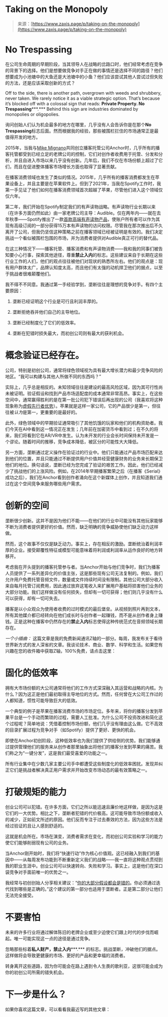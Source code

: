 <!--yml

category: 未分类

date: 2024-05-27 14:34:45

-->

# Taking on the Monopoly

> 来源：[https://www.zaxis.page/p/taking-on-the-monopoly](https://www.zaxis.page/p/taking-on-the-monopoly)

# No Trespassing

在公司生命周期的早期阶段，当其领导人在战略的岔路口时，他们经常考虑在竞争的背景下的选择。他们是想要做竞争对手正在做的事情还是选择不同的路径？他们想要成为小池塘中的大鱼还是大池塘中的小鱼？他们应该尝试其他人尝试过但失败的方法，还是应该采取创新的方式？

Off to the side, there is another path, overgrown with weeds and shrubbery, never taken. We rarely notice it as a viable strategic option. That’s because it’s blocked off with a colossal sign that reads: **Private Property. No Trespassing*****.*** Behind this sign are industries dominated by monopolies or oligopolies.

询问创始人们认为机会最多的地方在哪里，几乎没有人会告诉你是在那个**No Trespassing**标志后面。然而根据我的经验，那些被围栏拦住的市场通常正是最值得开发的地方。

2015年，当我与[Mike Mignano](https://www.linkedin.com/in/mignano?utm_source=www.zaxis.page&utm_medium=referral&utm_campaign=taking-on-the-monopoly)共同创立播客托管公司Anchor时，几乎所有的播客托管都受到已经立足的老牌公司的控制，它们对创作者收费用于托管、分发和分析，并且自进入市场以来几乎没有创新。几年后，我们不仅在市场份额上超过了它们，而且在促进整体播客市场增长方面也取得了显著贡献。

在播客消费领域也发生了类似的情况。2015年，几乎所有的播客消费都发生在苹果设备上，并且主要是在苹果软件上。但到了2021年，当我在Spotify工作时，我第一手见证了他们如何在播客消费领域首次超越了苹果，尽管他们进入这个领域仅仅六年。

第二年，我们开始在Spotify制定我们的有声读物战略。有声读物行业长期以来（在许多方面仍然如此）由一家老牌公司主导：Audible。仅在两年内——就在去年秋季——Spotify推出了一款[首款高端有声读物产品](https://www.zaxis.page/p/audiobooks)，使账户所有者可以作为其现有高级订阅的一部分获得15万本有声读物的访问权限。尽管我在那次推出后不久离开了公司，但我仍坚信这种策略之前在播客领域已经被证明是有效的。我们决定挑战一个看似被围栏包围的市场，并为消费者提供对Audible真正可行的替代品。

在这三种情况下——播客托管、播客消费和有声读物消费——我和我的同事们被告知要小心行事，探索其他途径，尊重**禁止入内**的标志。这些建议来自于长期在这些行业工作的人们，他们的观点往往被他们对现状的熟悉所左右。他们的观点是：现有用户群体太广，品牌认知度太高，而且他们有太强的动机捍卫他们的据点，以至于挑战者很难颠覆他们。

我不得不不同意。我通过第一手经验学到，垄断往往是理想的竞争对手。有四个主要原因：

1.  垄断已经证明这个行业是可行且利润丰厚的。

1.  垄断拒绝吞并他们自己的主导地位。

1.  垄断已经制度化了它们的低效率。

1.  垄断在犯错时损失最大，而初创公司则有最大的获利机会。

# 概念验证已经存在。

公司，特别是初创公司，通常将绿色领域视为具有最大增长潜力和最少竞争风险的地区。“我可以构建与其他人所做不同的东西吗？”

实际上，几乎总是相反的。未知领域往往是建设的最高风险区域，因为其可行性尚未被证明。验证假设和找到产品市场适配度的成本通常非常高昂。事实上，在这些空间中，通常赢得胜利的是在第一批公司犯下错误后再出现的公司（我喜欢将这种现象称为[虚假先行者优势](https://www.zaxis.page/p/faux-first-mover-advantage)）。苹果就是这样一家公司，它的产品很少是第一，但往往被*认为*是第一，更重要的是最好的。

此外，绿色领域中的早期验证通常吸引了其他饥饿的玩家和他们的机构资助者。我们今天在AI中看到这一情况正在发生；几年前在加密货币中看到过；在不久的将来，我们将看到它在AR/VR中发生。认为未开发的行业会长时间保持未开发是一个谬论。随着时间的推移，竞争成本降低，被区分的可能性大大降低。

另一方面，垄断通过定义操作在验证过的行业中。他们只能通过产品市场匹配来达到他们的位置，并且只能通过不断提供用户价值并经营健康财务的业务来长期保卫他们的地位。换句话说，垄断已经为您完成了验证的艰苦工作。因此，他们已经减少了挑战他们的上涨风险。例如，在2014年早期播客繁荣之后（在播客《Serial》成功之后），我们在Anchor看到创作者涌向在这个新媒体上创作，并且知道我们通过在这个空间竞争来服务哪些用户需求。

# 创新的空间

垄断很少创新。这并不是因为他们不能——在他们的行业中可能没有其他玩家能够不断为消费者提供更好的价值。然而，缺乏明确的竞争威胁使他们缺乏动力这样做。

然而，这个故事不仅仅是缺乏动力。事实上，存在相反的激励。垄断统治着利润丰厚的企业。接受颠覆性特征或模型可能意味着将利润或利润率从运作良好的地方转移开。

考虑我在开头提到的播客托管参与者。当Anchor开始与他们竞争时，我们为播客人员提供了一系列差异化的价值主张，这是那些现有公司无法复制的。例如，我们允许用户免费托管音频文件，数量或文件持续时间没有限制。其他公司大部分收入来自每月托管订阅费用，因此通过放弃这笔收入来扩展用户基础将损害他们业务的大部分功能。我们这样做没有任何损失，但却有一切可获得；他们则几乎没有什么可以获得，却有一切可失去。

播客是以小众观众为使用者收费的过时模式的最后堡垒。从视频到照片再到文本，所有其他媒介都已经转向在他们成长时与创作者一起赚钱，而不是从创作者身上赚钱。正是这种在播客中仍然存在的**禁止入内**标志使得这种传统范式在音频领域长期存在。

*一个小插曲：* 这篇文章是我的免费新闻通讯Z轴的一部分。每周，我发布关于看待世界新方式的发人深省的文章。我谈论技术、商业、数学、科学和生活。如果您有兴趣在您的收件箱中获取Z轴，100%免费，请点击这里：

# 固化的低效率

拥有大市场份额的大公司通常将他们的工作方式深深融入其运营和战略的内核。为什么？因为这正是他们最初取得主导地位的方式。然而，任何曾在大公司工作过的人都知道，惯性可能导致巨大的低效。

一个典型的例子是苹果在播客消费市场的市场定位。多年来，将你的播客分发到苹果平台是一个手动而繁琐的过程，需要人工批准。为什么公司不投资改进和简化这个过程呢？简单地说：凭借着控制市场份额，他们几乎没有理由这么做。它不高效的目录扩展过程为竞争对手（如Spotify）提供了更好、更快的机会。

即使在Anchor初创阶段，这种低效率也为我们提供了供给侧的优势。我们能够通过提供管理他们的服务来从创作者那里抽象出将他们的播客分发到苹果的痛苦。我们称之为“一键分发”，这是我们最受喜爱的功能之一。

所有行业集中在少数几家主要公司手中都遭受这些制度化的低效率困扰。发现并纠正它们是挑战者解决真正用户需求并开始改变市场动态的最有效策略之一。

# 打破规矩的能力

创业公司可以犯错。在许多方面，它们之所以能迅速且廉价地这样做，是因为这是它们的一大优势。相比之下，垄断者犯错的代价极高。这可能导致市场份额或收入的减少，正如前文所述的原因。他们反而专注于过去奏效的方法，因为这些方法是经过验证的且让人感到舒适的。

这就是机会所在。市场在演变，消费者需求在变化，而初创公司实验和学习的能力使它们能够削弱现有公司的业务。

当Anchor刚开始时，我们将“快速行动”作为核心价值观。这已经融入到我们的基因中——从每周发布功能到不断重新定义我们的战略——我一直将这种观点贯彻到我的职业生涯中。创业公司可以快速转向、失败和学习。事实上，这是他们在深口袋竞争对手面前唯一的优势之一。

我经常与初创创始人分享相关建议：“[你的大部分假设都会是错的](https://www.zaxis.page/p/90-percent-wrong)。你必须通过迭代找到哪些是正确的。”这个建议的第一部分也适用于垄断者。正是第二部分让他们无法完全接受。

# 不要害怕

未来的许多行业将通过解体陈旧的老牌企业或至少迫使它们跟上时代的步伐而崛起。唯一可能实现这一点的途径是通过竞争。

忽略那些标着**私人财产，禁止入内*****.*** 的标志。挑战垄断，冲破他们的据点。这样做将会导致更健康的市场、更好的产品和更幸福的消费者。

转身离开这些道路，因为你可能会在路上遇到令人生畏的歌利亚，这很可能会成为你的初创公司所需的错失机会。

# **下一步是什么？**

如果你喜欢这篇文章，可以看看我最近写的其他文章：
